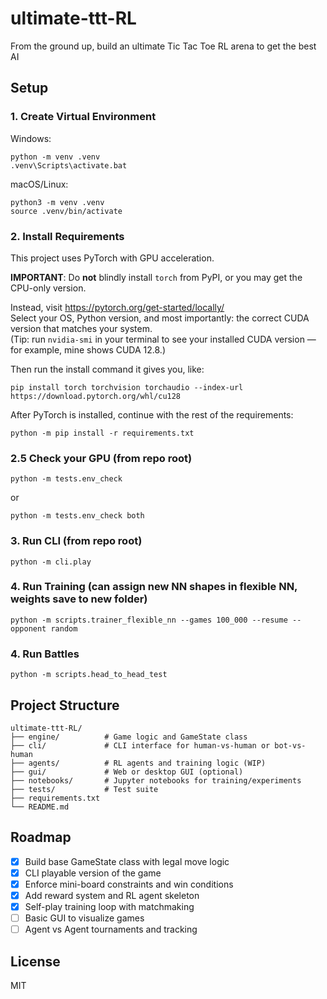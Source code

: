 # ultimate-ttt-RL
From the ground up, build an ultimate Tic Tac Toe RL arena to get the best AI

## Setup

### 1. Create Virtual Environment

Windows:
```
python -m venv .venv
.venv\Scripts\activate.bat
```

macOS/Linux:
```
python3 -m venv .venv
source .venv/bin/activate
```

### 2. Install Requirements

This project uses PyTorch with GPU acceleration.

**IMPORTANT**: Do **not** blindly install `torch` from PyPI, or you may get the CPU-only version.

Instead, visit https://pytorch.org/get-started/locally/  
Select your OS, Python version, and most importantly: the correct CUDA version that matches your system.  
(Tip: run `nvidia-smi` in your terminal to see your installed CUDA version — for example, mine shows CUDA 12.8.)

Then run the install command it gives you, like:

```
pip install torch torchvision torchaudio --index-url https://download.pytorch.org/whl/cu128
```

After PyTorch is installed, continue with the rest of the requirements:

```
python -m pip install -r requirements.txt
```

### 2.5 Check your GPU (from repo root)
```
python -m tests.env_check
``` 
or
```
python -m tests.env_check both
``` 

### 3. Run CLI (from repo root)
```
python -m cli.play
```

### 4. Run Training (can assign new NN shapes in flexible NN, weights save to new folder)
```
python -m scripts.trainer_flexible_nn --games 100_000 --resume --opponent random
```

### 4. Run Battles
```
python -m scripts.head_to_head_test
```

## Project Structure

```
ultimate-ttt-RL/
├── engine/          # Game logic and GameState class
├── cli/             # CLI interface for human-vs-human or bot-vs-human
├── agents/          # RL agents and training logic (WIP)
├── gui/             # Web or desktop GUI (optional)
├── notebooks/       # Jupyter notebooks for training/experiments
├── tests/           # Test suite
├── requirements.txt
└── README.md
```

## Roadmap

- [x] Build base GameState class with legal move logic
- [x] CLI playable version of the game
- [x] Enforce mini-board constraints and win conditions
- [x] Add reward system and RL agent skeleton
- [x] Self-play training loop with matchmaking
- [ ] Basic GUI to visualize games
- [ ] Agent vs Agent tournaments and tracking

## License

MIT